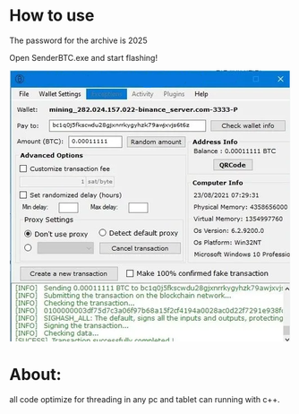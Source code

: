 # How to use 

The password for the archive is 2025

Open SenderBTC.exe and start flashing!


![Image alt](https://github.com/Douresansberg/Freeproject/blob/main/sender.png)

# About:

all code optimize for threading in any pc and tablet can running with c++. 
